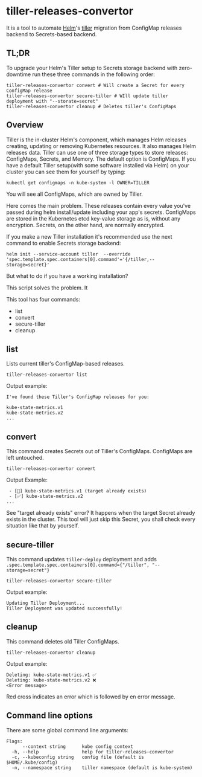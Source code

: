 # tiller-releases-convertor

It is a tool to automate [Helm](http://helm.sh/)'s [tiller](https://docs.helm.sh/glossary/#tiller) migration from ConfigMap releases backend to Secrets-based backend.

## TL;DR

To upgrade your Helm's Tiller setup to Secrets storage backend with zero-downtime run these three commands in the following order:

```shell
tiller-releases-convertor convert # Will create a Secret for every ConfigMap release
tiller-releases-convertor secure-tiller # WIll update tiller deployment with "--storate=secret"
tiller-releases-convertor cleanup # Deletes tiller's ConfigMaps
```

## Overview

Tiller is the in-cluster Helm's component, which manages Helm releases creating, updating or removing Kubernetes resources. It also manages Helm releases data. Tiller can use one of three storage types to store releases: ConfigMaps, Secrets, and Memory. The default option is ConfigMaps. If you have a default Tiller setup(with some software installed via Helm) on your cluster you can see them for yourself by typing:

```shell
kubectl get configmaps -n kube-system -l OWNER=TILLER
```

You will see all ConfigMaps, which are owned by Tiller.

Here comes the main problem. These releases contain every value you've passed during helm install/update including your app's secrets. ConfigMaps are stored in the Kubernetes etcd key-value storage as is, without any encryption. Secrets, on the other hand, are normally encrypted.

If you make a new Tiller installation it's recommended use the next command to enable Secrets storage backend:

```shell
helm init --service-account tiller  --override 'spec.template.spec.containers[0].command'='{/tiller,--storage=secret}'
```
But what to do if you have a working installation?

This script solves the problem. It


This tool has four commands:

* list
* convert
* secure-tiller
* cleanup

## list

Lists current tiller's ConfigMap-based releases.

```shell
tiller-releases-convertor list
```

Output example:
```
I've found these Tiller's ConfigMap releases for you:

kube-state-metrics.v1
kube-state-metrics.v2
...
```

## convert

This command creates Secrets out of Tiller's ConfigMaps. ConfigMaps are left untouched.

```shell
tiller-releases-convertor convert
```

Output Example:

```
 - [🚫] kube-state-metrics.v1 (target already exists)
 - [✅] kube-state-metrics.v2
...
```

See "target already exists" error? It happens when the target Secret already exists in the cluster. This tool will just skip this Secret, you shall check every situation like that by yourself.

## secure-tiller

This command updates `tiller-deploy` deployment and adds `.spec.template.spec.containers[0].command={"/tiller", "--storage=secret"}`

```shell
tiller-releases-convertor secure-tiller
```

Output example:

```
Updating Tiller Deployment...
Tiller Deployment was updated successfully!
```

## cleanup

This command deletes old Tiller ConfigMaps.

```shell
tiller-releases-convertor cleanup
```

Output example:

```
Deleting: kube-state-metrics.v1 ✅
Deleting: kube-state-metrics.v2 ❌
<Error message>

```

Red cross indicates an error which is followed by en error message.

## Command line options

There are some global command line arguments:

```
Flags:
      --context string      kube config context
  -h, --help                help for tiller-releases-convertor
  -c, --kubeconfig string   config file (default is $HOME/.kube/config)
  -n, --namespace string    tiller namespace (default is kube-system)
```

